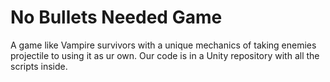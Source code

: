 # No Bullets Needed Game
A game like Vampire survivors with a unique mechanics of taking enemies projectile to using it as ur own. Our code is in a Unity repository with all the scripts inside.
